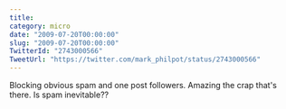 ```yaml
---
title: 
category: micro
date: "2009-07-20T00:00:00"
slug: "2009-07-20T00:00:00"
TwitterId: "2743000566"
TweetUrl: "https://twitter.com/mark_philpot/status/2743000566"
---
```


Blocking obvious spam and one post followers. Amazing the crap that's there. Is
spam inevitable??
